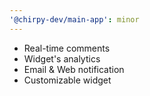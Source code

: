 ```yaml
---
'@chirpy-dev/main-app': minor
---
```


- Real-time comments
- Widget's analytics
- Email & Web notification
- Customizable widget
